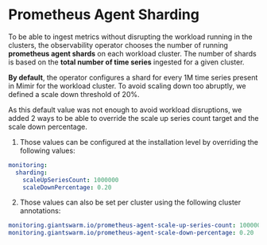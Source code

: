 # Prometheus Agent Sharding

To be able to ingest metrics without disrupting the workload running in the clusters, the observability operator chooses the number of running __prometheus agent shards__ on each workload cluster. The number of shards is based on the __total number of time series__ ingested for a given cluster.

__By default__, the operator configures a shard for every 1M time series present in Mimir for the workload cluster. To avoid scaling down too abruptly, we defined a scale down threshold of 20%.

As this default value was not enough to avoid workload disruptions, we added 2 ways to be able to override the scale up series count target and the scale down percentage.

1. Those values can be configured at the installation level by overriding the following values:

```yaml
monitoring:
  sharding:
    scaleUpSeriesCount: 1000000
    scaleDownPercentage: 0.20
```

2. Those values can also be set per cluster using the following cluster annotations:

```yaml
monitoring.giantswarm.io/prometheus-agent-scale-up-series-count: 1000000
monitoring.giantswarm.io/prometheus-agent-scale-down-percentage: 0.20
```
